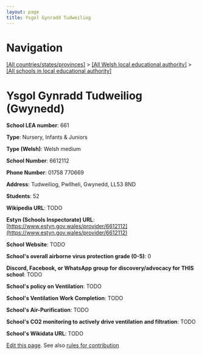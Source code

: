 ```yaml
---
layout: page
title: Ysgol Gynradd Tudweiliog
---
```

# Navigation

[[All countries/states/provinces]](../../..) > [[All Welsh local educational authority]](../..) > [[All schools in local educational authority]](..)

# Ysgol Gynradd Tudweiliog (Gwynedd)

**School LEA number**: 661

**Type**: Nursery, Infants & Juniors

**Type (Welsh)**: Welsh medium

**School Number**: 6612112

**Phone Number**: 01758 770669

**Address**: Tudweiliog, Pwllheli, Gwynedd, LL53 8ND

**Students**: 52

**Wikipedia URL**: TODO

**Estyn (Schools Inspectorate) URL**: [https://www.estyn.gov.wales/provider/6612112](https://www.estyn.gov.wales/provider/6612112)

**School Website**: TODO

**School's overall airborne virus protection grade (0-5)**: 0

**Discord, Facebook, or WhatsApp group for discovery/advocacy for THIS school**: TODO

**School's policy on Ventilation**: TODO

**School's Ventilation Work Completion**: TODO

**School's Air-Purification**: TODO

**School's CO2 monitoring to actively drive ventilation and filtration**: TODO

**School's Wikidata URL**: TODO




[Edit this page](https://github.com/ventilate-schools/Wales/edit/prif/./Gwynedd/Ysgol_Gynradd_Tudweiliog.md). See also [rules for contribution](../../../contribution-rules/)